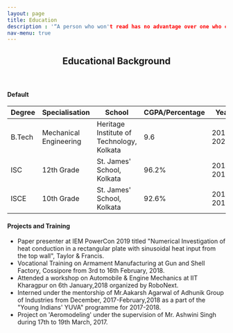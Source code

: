 ```yaml
---
layout: page
title: Education
description : '“A person who won't read has no advantage over one who can't read.” - Mark Twain
nav-menu: true
---
```


<!-- Main -->
<div id="main" class="alt">

<!-- One -->
<section id="one">
	<div class="inner">
		<header class="major">
			<h1>Educational Background</h1>
		</header>


<!-- Table -->

<h4>Default</h4>
<div class="table-wrapper">
	<table>
		<thead>
			<tr>
				<th>Degree</th>
				<th>Specialisation</th>
				<th>School</th>
				<th>CGPA/Percentage</th>
				<th>Year</th>				
			</tr>
		</thead>
		<tbody>
			<tr>
				<td>B.Tech</td>
				<td>Mechanical Engineering</td>
				<td>Heritage Institute of Technology, Kolkata</td>
				<td>9.6</td>
				<td>2016-2020</td>
			</tr>
			<tr>
				<td>ISC</td>
				<td>12th Grade</td>
				<td>St. James' School, Kolkata</td>
				<td>96.2%</td>
				<td>2014-2016</td>
			</tr>
			<tr>
				<td>ISCE</td>
				<td>10th Grade</td>
				<td>St. James' School, Kolkata</td>
				<td>92.6%</td>
				<td>2014-2016</td>
			</tr>
			</tbody>
		</table>
</div>

<div>
<h4>Projects and Training</h4>

* Paper presenter at IEM PowerCon 2019 titled "Numerical Investigation of heat conduction in a rectangular plate with sinusoidal heat input from the top wall", Taylor & Francis.
* Vocational Training on Armament Manufacturing at Gun and Shell Factory, Cossipore from 3rd to 16th February, 2018.
* Attended a workshop on Automobile & Engine Mechanics at IIT Kharagpur on 6th
January,2018 organized by RoboNext.
* Interned under the mentorship of Mr.Aakarsh Agarwal of Adhunik Group of Industries
from December, 2017-February,2018 as a part of the "Young Indians' YUVA" programme for 2017-2018.
* Project on 'Aeromodeling' under the supervision of Mr. Ashwini Singh during 17th to
19th March, 2017.

</div>
</section>

</div>
